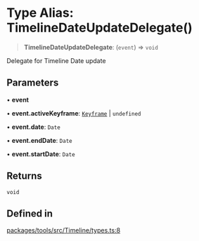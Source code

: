 # Type Alias: TimelineDateUpdateDelegate()

> **TimelineDateUpdateDelegate**: (`event`) => `void`

Delegate for Timeline Date update

## Parameters

• **event**

• **event.activeKeyframe**: [`Keyframe`](../classes/Keyframe.md) \| `undefined`

• **event.date**: `Date`

• **event.endDate**: `Date`

• **event.startDate**: `Date`

## Returns

`void`

## Defined in

[packages/tools/src/Timeline/types.ts:8](https://github.com/cognitedata/reveal/blob/3aaed3491dba3f4ba9ecd87f495d35383cc73a1d/viewer/packages/tools/src/Timeline/types.ts#L8)
